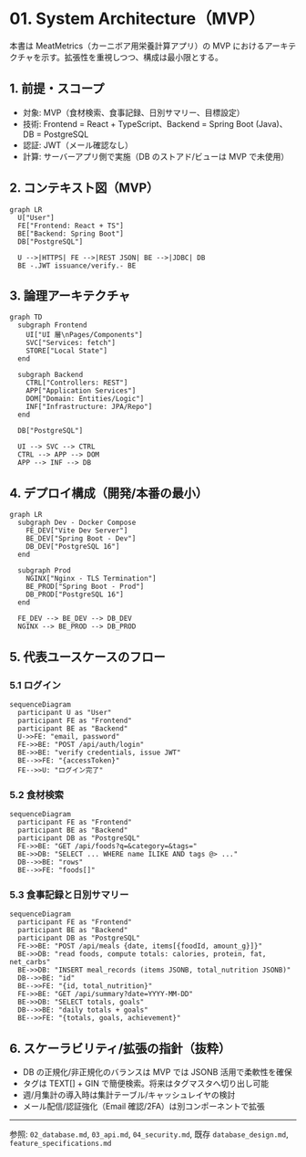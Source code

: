 # 01. System Architecture（MVP）

本書は MeatMetrics（カーニボア用栄養計算アプリ）の MVP におけるアーキテクチャを示す。拡張性を重視しつつ、構成は最小限とする。

## 1. 前提・スコープ

- 対象: MVP（食材検索、食事記録、日別サマリー、目標設定）
- 技術: Frontend = React + TypeScript、Backend = Spring Boot (Java)、DB = PostgreSQL
- 認証: JWT（メール確認なし）
- 計算: サーバーアプリ側で実施（DB のストアド/ビューは MVP で未使用）

## 2. コンテキスト図（MVP）

```mermaid
graph LR
  U["User"]
  FE["Frontend: React + TS"]
  BE["Backend: Spring Boot"]
  DB["PostgreSQL"]

  U -->|HTTPS| FE -->|REST JSON| BE -->|JDBC| DB
  BE -.JWT issuance/verify.- BE
```

## 3. 論理アーキテクチャ

```mermaid
graph TD
  subgraph Frontend
    UI["UI 層\nPages/Components"]
    SVC["Services: fetch"]
    STORE["Local State"]
  end

  subgraph Backend
    CTRL["Controllers: REST"]
    APP["Application Services"]
    DOM["Domain: Entities/Logic"]
    INF["Infrastructure: JPA/Repo"]
  end

  DB["PostgreSQL"]

  UI --> SVC --> CTRL
  CTRL --> APP --> DOM
  APP --> INF --> DB
```

## 4. デプロイ構成（開発/本番の最小）

```mermaid
graph LR
  subgraph Dev - Docker Compose
    FE_DEV["Vite Dev Server"]
    BE_DEV["Spring Boot - Dev"]
    DB_DEV["PostgreSQL 16"]
  end

  subgraph Prod
    NGINX["Nginx - TLS Termination"]
    BE_PROD["Spring Boot - Prod"]
    DB_PROD["PostgreSQL 16"]
  end

  FE_DEV --> BE_DEV --> DB_DEV
  NGINX --> BE_PROD --> DB_PROD
```

## 5. 代表ユースケースのフロー

### 5.1 ログイン

```mermaid
sequenceDiagram
  participant U as "User"
  participant FE as "Frontend"
  participant BE as "Backend"
  U->>FE: "email, password"
  FE->>BE: "POST /api/auth/login"
  BE->>BE: "verify credentials, issue JWT"
  BE-->>FE: "{accessToken}"
  FE-->>U: "ログイン完了"
```

### 5.2 食材検索

```mermaid
sequenceDiagram
  participant FE as "Frontend"
  participant BE as "Backend"
  participant DB as "PostgreSQL"
  FE->>BE: "GET /api/foods?q=&category=&tags="
  BE->>DB: "SELECT ... WHERE name ILIKE AND tags @> ..."
  DB-->>BE: "rows"
  BE-->>FE: "foods[]"
```

### 5.3 食事記録と日別サマリー

```mermaid
sequenceDiagram
  participant FE as "Frontend"
  participant BE as "Backend"
  participant DB as "PostgreSQL"
  FE->>BE: "POST /api/meals {date, items[{foodId, amount_g}]}"
  BE->>DB: "read foods, compute totals: calories, protein, fat, net_carbs"
  BE->>DB: "INSERT meal_records (items JSONB, total_nutrition JSONB)"
  DB-->>BE: "id"
  BE-->>FE: "{id, total_nutrition}"
  FE->>BE: "GET /api/summary?date=YYYY-MM-DD"
  BE->>DB: "SELECT totals, goals"
  DB-->>BE: "daily totals + goals"
  BE-->>FE: "{totals, goals, achievement}"
```

## 6. スケーラビリティ/拡張の指針（抜粋）

- DB の正規化/非正規化のバランスは MVP では JSONB 活用で柔軟性を確保
- タグは TEXT[] + GIN で簡便検索。将来はタグマスタへ切り出し可能
- 週/月集計の導入時は集計テーブル/キャッシュレイヤの検討
- メール配信/認証強化（Email 確認/2FA）は別コンポーネントで拡張

---

参照: `02_database.md`, `03_api.md`, `04_security.md`, 既存 `database_design.md`, `feature_specifications.md`
